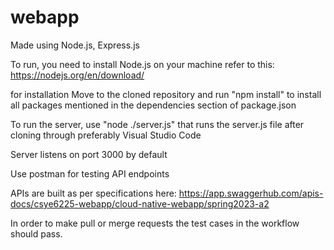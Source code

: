 
# webapp

Made using Node.js, Express.js   

To run, you need to install Node.js on your machine refer to this: https://nodejs.org/en/download/ 

for installation Move to the cloned repository and run "npm install" to install all packages mentioned in the dependencies section of package.json 

To run the server, use "node ./server.js" that runs the server.js file after cloning through preferably Visual Studio Code 

Server listens on port 3000 by default 

Use postman for testing API endpoints


APIs are built as per specifications here:  https://app.swaggerhub.com/apis-docs/csye6225-webapp/cloud-native-webapp/spring2023-a2
 
In order to make pull or merge requests the test cases in the workflow should pass. 


